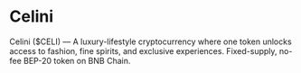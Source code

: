 # Celini
Celini ($CELI) — A luxury-lifestyle cryptocurrency where one token unlocks access to fashion, fine spirits, and exclusive experiences. Fixed-supply, no-fee BEP-20 token on BNB Chain.
